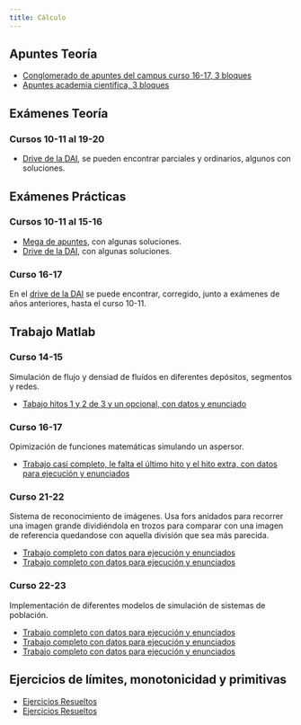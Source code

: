 ```yaml
---
title: Cálculo
---
```


## Apuntes Teoría

- [Conglomerado de apuntes del campus curso 16-17, 3 bloques](https://mega.nz/folder/4eBk3JJB#XZXXUbJ9f0qTui-Jo8i8tw/folder/0fwQmQQQ)
- [Apuntes academia científica, 3 bloques](https://mega.nz/folder/4eBk3JJB#XZXXUbJ9f0qTui-Jo8i8tw/folder/5P5yEYJJ)

## Exámenes Teoría

### Cursos 10-11 al 19-20

- [Drive de la DAI](https://drive.google.com/drive/folders/12WTi5scSulcE2qGwF5ju8snB4S1Q3H7v), se pueden encontrar parciales y ordinarios, algunos con soluciones.

## Exámenes Prácticas

### Cursos 10-11 al 15-16

- [Mega de apuntes](https://mega.nz/folder/4eBk3JJB#XZXXUbJ9f0qTui-Jo8i8tw/folder/UW4UgKia), con algunas soluciones.
- [Drive de la DAI](https://drive.google.com/drive/folders/1Gay7E-44RA9xGFNp5iJyHVxpwCmfxmAg), con algunas soluciones.

### Curso 16-17

En el [drive de la DAI](https://drive.google.com/drive/folders/1Gay7E-44RA9xGFNp5iJyHVxpwCmfxmAg) se puede encontrar, corregido, junto a exámenes de años anteriores, hasta el curso 10-11.

## Trabajo Matlab

### Curso 14-15

Simulación de flujo y densiad de fluídos en diferentes depósitos, segmentos y redes.

- [Tabajo hitos 1 y 2 de 3 y un opcional, con datos y enunciado](https://mega.nz/folder/4eBk3JJB#XZXXUbJ9f0qTui-Jo8i8tw/folder/FCwg1aRC)

### Curso 16-17

Opimización de funciones matemáticas simulando un aspersor.

- [Trabajo casi completo, le falta el último hito y el hito extra, con datos para ejecución y enunciados](https://mega.nz/folder/4eBk3JJB#XZXXUbJ9f0qTui-Jo8i8tw/folder/QC4kEQwb)

### Curso 21-22

Sistema de reconocimiento de imágenes.
Usa fors anidados para recorrer una imagen grande dividiéndola en trozos para comparar con una imagen de referencia quedandose con aquella división que sea más parecida.

- [Trabajo completo con datos para ejecución y enunciados](https://github.com/RedBed24/Calculo_Matlab_2122)
- [Trabajo completo con datos para ejecución y enunciados](https://github.com/hnevesg/Calculo_Lab_2122)

### Curso 22-23

Implementación de diferentes modelos de simulación de sistemas de población.

- [Trabajo completo con datos para ejecución y enunciados](https://github.com/RedBed24/Calculo_Matlab_2223/tree/code_1/master)
- [Trabajo completo con datos para ejecución y enunciados](https://github.com/RedBed24/Calculo_Matlab_2223/tree/code_2/master)
- [Trabajo completo con datos para ejecución y enunciados](https://github.com/H4mbl3x/Practica_Incremental_Calculo_2022_23)


## Ejercicios de límites, monotonicidad y primitivas
- [Ejercicios Resueltos](https://github.com/hnevesg/Calculo_Voluntario_2122)
- [Ejercicios Resueltos](https://github.com/H4mbl3x/Ejercicios_Entregables_Calculo_2022_23)
